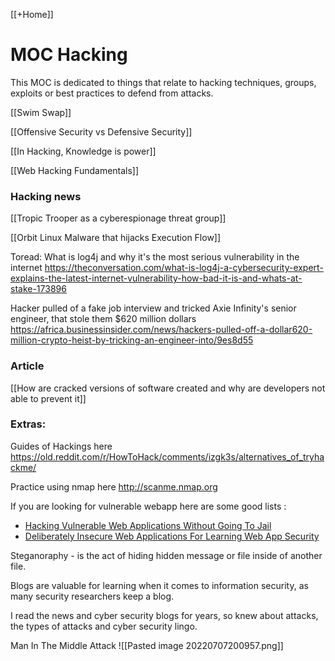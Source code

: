 [[+Home]]

# MOC Hacking
This MOC is dedicated to things that relate to hacking techniques, groups, exploits or best practices to defend from attacks.

[[Swim Swap]]


[[Offensive Security vs Defensive Security]]


[[In Hacking, Knowledge is power]]


[[Web Hacking Fundamentals]]




### Hacking news

[[Tropic Trooper as a cyberespionage threat group]]


[[Orbit Linux Malware that hijacks Execution Flow]]


Toread: What is log4j and why it's the most serious vulnerability in the internet
https://theconversation.com/what-is-log4j-a-cybersecurity-expert-explains-the-latest-internet-vulnerability-how-bad-it-is-and-whats-at-stake-173896


Hacker pulled of a fake job  interview and tricked Axie Infinity's senior engineer, that stole them $620 million dollars
https://africa.businessinsider.com/news/hackers-pulled-off-a-dollar620-million-crypto-heist-by-tricking-an-engineer-into/9es8d55


### Article
[[How are cracked versions of software created and why are developers not able to prevent it]]



### Extras:

Guides of Hackings here
https://old.reddit.com/r/HowToHack/comments/izgk3s/alternatives_of_tryhackme/


Practice using nmap here
http://scanme.nmap.org

If you are looking for vulnerable webapp here are some good lists :
-   [Hacking Vulnerable Web Applications Without Going To Jail](http://blog.taddong.com/2011/10/hacking-vulnerable-web-applications.html)
-   [Deliberately Insecure Web Applications For Learning Web App Security](http://www.irongeek.com/i.php?page=security/deliberately-insecure-web-applications-for-learning-web-app-security)


Steganoraphy - is the act of hiding hidden message or file inside of another file. 


Blogs are valuable for learning when it comes to information security, 
as many security researchers keep a blog.


I read the news and cyber security blogs for years, so knew about attacks, the types of attacks and cyber security lingo.


Man In The Middle Attack
![[Pasted image 20220707200957.png]]